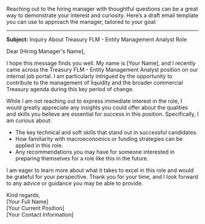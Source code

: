 Reaching out to the hiring manager with thoughtful questions can be a great way to demonstrate your interest and curiosity. Here’s a draft email template you can use to approach the manager, tailored to your goal:

---

**Subject:** Inquiry About Treasury FLM - Entity Management Analyst Role

Dear [Hiring Manager's Name],

I hope this message finds you well. My name is [Your Name], and I recently came across the Treasury FLM - Entity Management Analyst position on our internal job portal. I am particularly intrigued by the opportunity to contribute to the management of liquidity and the broader commercial Treasury agenda during this key period of change.

While I am not reaching out to express immediate interest in the role, I would greatly appreciate any insights you could offer about the qualities and skills you believe are essential for success in this position. Specifically, I am curious about:

- The key technical and soft skills that stand out in successful candidates.
- How familiarity with macroeconomics or funding strategies can be applied in this role.
- Any recommendations you may have for someone interested in preparing themselves for a role like this in the future.

I am eager to learn more about what it takes to excel in this role and would be grateful for your perspective. Thank you for your time, and I look forward to any advice or guidance you may be able to provide.

Kind regards,  
[Your Full Name]  
[Your Current Position]  
[Your Contact Information]
